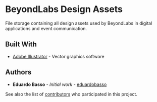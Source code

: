 # BeyondLabs Design Assets

File storage containing all design assets used by BeyondLabs in digital applications and event communication.

## Built With

* [Adobe Illustrator](https://www.adobe.com/products/illustrator.html) - Vector graphics software

## Authors

* **Eduardo Basso** - *Initial work* - [eduardobasso](https://github.com/eduardobasso)

See also the list of [contributors](https://github.com/EYLatamSouth/beyondlabs-design-assets/contributors) who participated in this project.